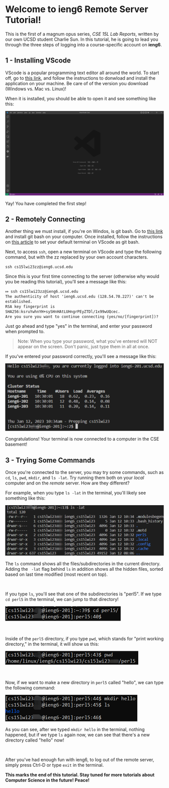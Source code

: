 # Welcome to ieng6 Remote Server Tutorial!

This is the first of a magnum opus series, *CSE 15L Lab Reports*, written by our own UCSD student Charlie Sun. In this tutorial, he is going to lead you through the three steps of logging into a course-specific account on __ieng6__. 

## 1 - Installing VScode
VScode is a popular programming text editor all around the world. To start off, go to [this link](code.visualstudio.com), and follow the instructions to donwload and install the application on your machine. Be care of of the version you download (Windows vs. Mac vs. Linux)!

When it is installed, you should be able to open it and see something like this: 

![Image](lab1_image1.png)

Yay! You have completed the first step!


## 2 - Remotely Connecting
Another thing we must install, if you're on Windos, is git bash. Go to [this link](https://gitforwindows.org/) and install git bash on your computer. Once installed, follow the instructions on [this article](https://stackoverflow.com/questions/42606837/how-do-i-use-bash-on-windows-from-the-visual-studio-code-integrated-terminal/50527994#50527994) to set your default terminal on VScode as git bash. 

Next, to access `ssh`, open a new terminal on VScode and type the following command, but with the zz replaced by your own account characters. 
```
ssh cs15lwi23zz@ieng6.ucsd.edu
```

Since this is your first time connecting to the server (otherwise why would you be reading this tutorial), you'll see a message like this: 
```
⤇ ssh cs15lwi23zz@ieng6.ucsd.edu
The authenticity of host 'ieng6.ucsd.edu (128.54.70.227)' can't be established.
RSA key fingerprint is SHA256:ksruYwhnYH+sySHnHAtLUHngrPEyZTDl/1x99wUQcec.
Are you sure you want to continue connecting (yes/no/[fingerprint])? 
```

Just go ahead and type "yes" in the terminal, and enter your password when prompted to. 
> Note: When you type your password, what you've entered will NOT appear on the screen. Don't panic, just type them in all at once. 

If you've entered your password correctly, you'll see a message like this: 

![Image](lab1_image2.png)

Congratulations! Your terminal is now connected to a computer in the CSE basement! 


## 3 - Trying Some Commands
Once you're connected to the server, you may try some commands, such as `cd`, `ls`, `pwd`, `mkdir`, and `ls -lat`. Try running them both on your *local* computer and on the *remote* server. How are they different? 

For example, when you type `ls -lat` in the terminal, you'll likely see something like this: 

![Image](lab1_image3.png)

The `ls` command shows all the files/subdirectories in the current directory. Adding the ` -lat` flag behind `ls` in addition shows all the hidden files, sorted based on last time modified (most recent on top). 

<br>

If you type `ls`, you'll see that one of the subdirectories is "perl5". If we type `cd perl5` in the terminal, we can jump to that directory! 

![Image](lab1_image4.png)

<br>

Inside of the `perl5` directory, if you type `pwd`, which stands for "print working directory," in the terminal, it will show us this: 

![Image](lab1_image5.png)

<br>

Now, if we want to make a new directory in `perl5` called "hello", we can type the following command: 

![Image](lab1_image6.png)

As you can see, after we typed `mkdir hello` in the terminal, nothing happened, but if we type `ls` again now, we can see that there's a new directory called "hello" now! 

<br>

After you've had enough fun with ieng6, to log out of the remote server, simply press Ctrl-D or type `exit` in the terminal. 

**This marks the end of this tutorial. Stay tuned for more tutorials about Computer Science in the future! Peace!**

